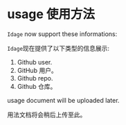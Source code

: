 # usage 使用方法

`Idage` now support these informations:

`Idage`现在提供了以下类型的信息展示:

1. Github user.
1. GitHub 用户。
2. Github repo.
2. Github 仓库。

usage document will be uploaded later.

用法文档将会稍后上传至此。